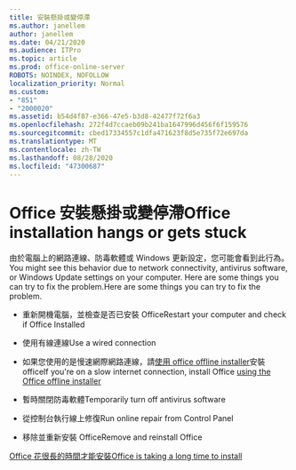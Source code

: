 ```yaml
---
title: 安裝懸掛或變停滯
ms.author: janellem
author: janellem
ms.date: 04/21/2020
ms.audience: ITPro
ms.topic: article
ms.prod: office-online-server
ROBOTS: NOINDEX, NOFOLLOW
localization_priority: Normal
ms.custom:
- "851"
- "2000020"
ms.assetid: b54d4f87-e366-47e5-b3d8-42477f72f6a3
ms.openlocfilehash: 272f4d7ccaeb09b241ba1647996d456f6f159576
ms.sourcegitcommit: cbed17334557c1dfa471623f8d5e735f72e697da
ms.translationtype: MT
ms.contentlocale: zh-TW
ms.lasthandoff: 08/28/2020
ms.locfileid: "47300687"
---
```

# <a name="office-installation-hangs-or-gets-stuck"></a><span data-ttu-id="020dc-102">Office 安裝懸掛或變停滯</span><span class="sxs-lookup"><span data-stu-id="020dc-102">Office installation hangs or gets stuck</span></span>

<span data-ttu-id="020dc-103">由於電腦上的網路連線、防毒軟體或 Windows 更新設定，您可能會看到此行為。</span><span class="sxs-lookup"><span data-stu-id="020dc-103">You might see this behavior due to network connectivity, antivirus software, or Windows Update settings on your computer.</span></span> <span data-ttu-id="020dc-104">Here are some things you can try to fix the problem.</span><span class="sxs-lookup"><span data-stu-id="020dc-104">Here are some things you can try to fix the problem.</span></span>
  
- <span data-ttu-id="020dc-105">重新開機電腦，並檢查是否已安裝 Office</span><span class="sxs-lookup"><span data-stu-id="020dc-105">Restart your computer and check if Office Installed</span></span>

- <span data-ttu-id="020dc-106">使用有線連線</span><span class="sxs-lookup"><span data-stu-id="020dc-106">Use a wired connection</span></span>

- <span data-ttu-id="020dc-107">如果您使用的是慢速網際網路連線，請[使用 office offline installer](https://support.office.com/article/f0a85fe7-118f-41cb-a791-d59cef96ad1c?wt.mc_id=Alchemy_ClientDIA)安裝 office</span><span class="sxs-lookup"><span data-stu-id="020dc-107">If you're on a slow internet connection, install Office [using the Office offline installer](https://support.office.com/article/f0a85fe7-118f-41cb-a791-d59cef96ad1c?wt.mc_id=Alchemy_ClientDIA)</span></span>

- <span data-ttu-id="020dc-108">暫時關閉防毒軟體</span><span class="sxs-lookup"><span data-stu-id="020dc-108">Temporarily turn off antivirus software</span></span>

- <span data-ttu-id="020dc-109">從控制台執行線上修復</span><span class="sxs-lookup"><span data-stu-id="020dc-109">Run online repair from Control Panel</span></span>

- <span data-ttu-id="020dc-110">移除並重新安裝 Office</span><span class="sxs-lookup"><span data-stu-id="020dc-110">Remove and reinstall Office</span></span>

[<span data-ttu-id="020dc-111">Office 花很長的時間才能安裝</span><span class="sxs-lookup"><span data-stu-id="020dc-111">Office is taking a long time to install</span></span>](https://support.office.com/article/0f09f357-3fef-42a6-b8aa-cef4c6c44bdf?wt.mc_id=Alchemy_ClientDIA)
  